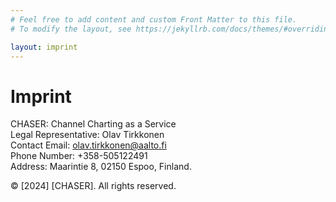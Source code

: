 ```yaml
---
# Feel free to add content and custom Front Matter to this file.
# To modify the layout, see https://jekyllrb.com/docs/themes/#overriding-theme-defaults

layout: imprint
---
```


# Imprint
CHASER: Channel Charting as a Service  
Legal Representative: Olav Tirkkonen  
Contact Email: olav.tirkkonen@aalto.fi  
Phone Number: +358-505122491  
Address: Maarintie 8, 02150 Espoo, Finland.

© [2024] [CHASER]. All rights reserved.